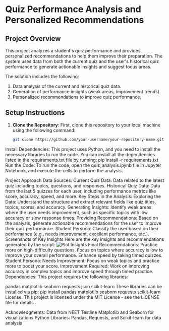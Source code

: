 # Quiz Performance Analysis and Personalized Recommendations

## Project Overview
This project analyzes a student's quiz performance and provides personalized recommendations to help them improve their preparation. The system uses data from both the current quiz and the user's historical quiz performance to generate actionable insights and suggest focus areas.

The solution includes the following:
1. Data analysis of the current and historical quiz data.
2. Generation of performance insights (weak areas, improvement trends).
3. Personalized recommendations to improve quiz performance.

## Setup Instructions

1. **Clone the Repository**:
   First, clone this repository to your local machine using the following command:
   ```bash
   git clone https://github.com/your-username/your-repository-name.git
Install Dependencies: This project uses Python, and you need to install the necessary libraries to run the code. You can install all the dependencies listed in the requirements.txt file by running:
pip install -r requirements.txt
Run the Code: To run the code, open the quiz_analysis.ipynb file in Jupyter Notebook, and execute the cells to perform the analysis.

Project Approach
Data Sources:
Current Quiz Data: Data related to the latest quiz including topics, questions, and responses.
Historical Quiz Data: Data from the last 5 quizzes for each user, including performance metrics like score, accuracy, speed, and more.
Key Steps in the Analysis:
Exploring the Data: Understand the structure and extract relevant fields like quiz titles, topics, scores, and accuracy.
Generating Insights: Identify weak areas where the user needs improvement, such as specific topics with low accuracy or slow response times.
Providing Recommendations: Based on the analysis, generate actionable recommendations for the user to improve their quiz performance.
Student Persona: Classify the user based on their performance (e.g., needs improvement, excellent performance, etc.).
Screenshots of Key Insights
Here are the key insights and recommendations generated by the script:
![Plot Insights](plot.jpg)
Final Recommendations:
Practice more on high-difficulty questions.
Focus on topics where accuracy is low to improve your overall performance.
Enhance speed by taking timed quizzes.
Student Persona:
Needs Improvement: Focus on weak topics and practice more to boost your score.
Improvement Required: Work on improving accuracy in complex topics and improve speed through timed practice.
Dependencies:
This project requires the following libraries:

pandas
matplotlib
seaborn
requests
json
scikit-learn
These libraries can be installed via pip:
pip install pandas matplotlib seaborn requests scikit-learn
License:
This project is licensed under the MIT License - see the LICENSE file for details.

Acknowledgments:
Data from NEET Testline
Matplotlib and Seaborn for visualizations
Python Libraries: Pandas, Requests, and Scikit-learn for data analysis
